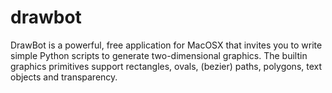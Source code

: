 drawbot
=======

DrawBot is a powerful, free application for MacOSX that invites you to write simple Python scripts to generate two-dimensional graphics. The builtin graphics primitives support rectangles, ovals, (bezier) paths, polygons, text objects and transparency.
